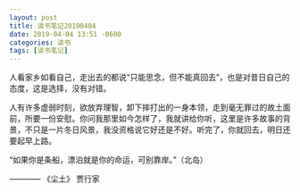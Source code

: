```yaml
---
layout: post
title: 读书笔记20190404
date: 2019-04-04 13:51 -0600
categories: 读书
tags: [读书笔记]
---
```


人看家乡如看自己，走出去的都说“只能思念，但不能真回去”，也是对昔日自己的态度，这是选择，没有对错。

人有许多虚弱时刻，欲放弃理智，卸下摔打出的一身本领，走到毫无罪过的故土面前，所要一份安慰。你问我那里如今怎样了，我就讲给你听，这里是许多故事的背景，不只是一片冬日风景，我没资格说它好还是不好。听完了，你就回去，明日还要起早上路。

“如果你是条船，漂泊就是你的命运，可别靠岸。”（北岛）

———— 《尘土》 贾行家
